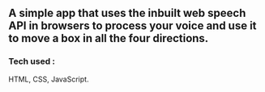 ## A  simple app that uses the inbuilt web speech API in browsers to process your voice and use it to move a box in all the four directions.

### Tech used :
HTML, CSS, JavaScript.